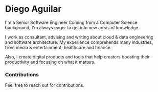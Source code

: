 # Diego Aguilar

I'm a Senior Software Engineer Coming from a Computer Science background, I'm always eager to get into new areas of knowledge. 

I work as consultant, advising and writing about cloud & data  engineering and software architecture. My experience comprehends many industries, from media & entertainment, healthcare and finance.

Also, I create digital products and tools that help creators boosting their productivity and focusing on what it matters.

### Contributions

Feel free to reach out for contributions.

